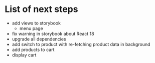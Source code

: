 # List of next steps

- add views to storybook
  - menu page
- fix warning in storybook about React 18
- upgrade all dependencies
- add switch to product with re-fetching product data in background
- add products to cart
- display cart
